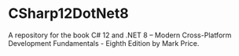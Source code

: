 # CSharp12DotNet8
A repository for the book C# 12 and .NET 8 – Modern Cross-Platform Development Fundamentals - Eighth Edition by Mark Price.
